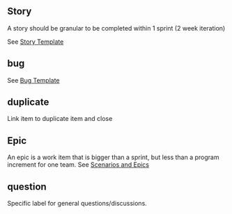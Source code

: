 ## Story
A story should be granular to be completed within 1 sprint (2 week iteration)

See [Story Template](https://github.com/LevelOneProject/Docs/issues/17)
  
## bug
See [Bug Template](https://github.com/LevelOneProject/Docs/issues/81)

## duplicate
Link item to duplicate item and close

## Epic
An epic is a work item that is bigger than a sprint, but less than a program increment for one team.
See [Scenarios and Epics](./Scenarios-and-Epics.md)

## question
Specific label for general questions/discussions.
